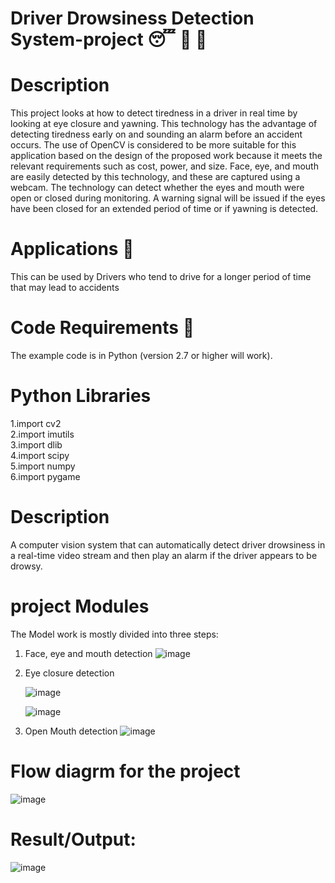 # Driver Drowsiness Detection System-project 😴 🚫 🚗
# Description
This project looks at how to detect tiredness in a driver in real time by looking at eye closure and yawning. This technology has the advantage of detecting tiredness early on and sounding an alarm before an accident occurs. The use of OpenCV is considered to be more suitable for this application based on the design of the proposed work because it meets the relevant requirements such as cost, power, and size. Face, eye, and mouth are easily detected by this technology, and these are captured using a webcam. The technology can detect whether the eyes and mouth were open or closed during monitoring. A warning signal will be issued if the eyes have been closed for an extended period of time or if yawning is detected.
# Applications 🎯
This can be used by Drivers  who tend to drive for a longer period of time that may lead to accidents

# Code Requirements 🦄
The example code is in Python (version 2.7 or higher will work).

# Python Libraries
1.import cv2 <br>
2.import imutils <br>
3.import dlib <br>
4.import scipy <br>
5.import numpy <br>
6.import pygame <br>

# Description
A computer vision system that can automatically detect driver drowsiness in a real-time video stream and then play an alarm if the driver appears to be drowsy.
# project Modules
The Model work is mostly divided into three steps:
1. Face, eye and mouth detection
   ![image](https://github.com/ajayjagadaleAJ/Driver-Drowsiness-Detection-System-project/assets/123382045/37afb38c-4d3c-4887-8c81-20964974bdd1)<br>

3. Eye closure detection <br>
   
   ![image](https://github.com/ajayjagadaleAJ/Driver-Drowsiness-Detection-System-project/assets/123382045/8488aed4-72d8-4b3f-9905-e382873240f9)<br>
   
   ![image](https://github.com/ajayjagadaleAJ/Driver-Drowsiness-Detection-System-project/assets/123382045/b90f4f8b-cc1d-477b-9adb-3b85f5d72416)<br>

5. Open Mouth detection
   ![image](https://github.com/ajayjagadaleAJ/Driver-Drowsiness-Detection-System-project/assets/123382045/9d9df481-a016-4886-b243-5817cf3e265e)

# Flow diagrm for the project
![image](https://github.com/ajayjagadaleAJ/Driver-Drowsiness-Detection-System-project/assets/123382045/bc295ac4-02a8-4e77-970f-38da9faaa739)


# Result/Output:
![image](https://github.com/ajayjagadaleAJ/Driver-Drowsiness-Detection-System-project/assets/123382045/0e1591d5-d6c3-4089-8452-185e6987ec3c)
